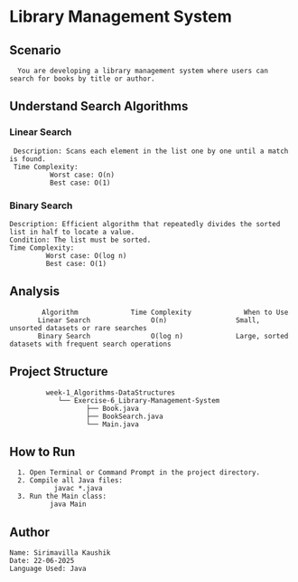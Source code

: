 # Library Management System
 ## Scenario
      You are developing a library management system where users can search for books by title or author.
## Understand Search Algorithms
  ### Linear Search
     Description: Scans each element in the list one by one until a match is found.
     Time Complexity:
              Worst case: O(n)
              Best case: O(1)
  ### Binary Search
    Description: Efficient algorithm that repeatedly divides the sorted list in half to locate a value.
    Condition: The list must be sorted.
    Time Complexity:
             Worst case: O(log n)
             Best case: O(1)

## Analysis
            Algorithm	          Time Complexity	          When to Use
           Linear Search	           O(n)               	Small, unsorted datasets or rare searches
           Binary Search	           O(log n)	            Large, sorted datasets with frequent search operations
             
## Project Structure
             week-1_Algorithms-DataStructures
                └── Exercise-6_Library-Management-System
                       ├── Book.java 
                       ├── BookSearch.java 
                       └── Main.java

## How to Run

      1. Open Terminal or Command Prompt in the project directory.
      2. Compile all Java files:
               javac *.java
      3. Run the Main class:
              java Main
## Author
    Name: Sirimavilla Kaushik
    Date: 22-06-2025
    Language Used: Java


  

